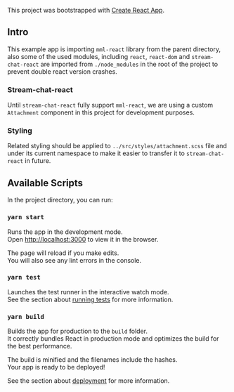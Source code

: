 This project was bootstrapped with [Create React App](https://github.com/facebook/create-react-app).

## Intro

This example app is importing `mml-react` library from the parent directory, also some of the used modules, including `react`, `react-dom` and `stream-chat-react` are imported from `./node_modules` in the root of the project to prevent double react version crashes.

### Stream-chat-react

Until `stream-chat-react` fully support `mml-react`, we are using a custom `Attachment` component in this project for development purposes.

### Styling

Related styling should be applied to `../src/styles/attachment.scss` file and under its current namespace to make it easier to transfer it to `stream-chat-react` in future.

## Available Scripts

In the project directory, you can run:

### `yarn start`

Runs the app in the development mode.<br />
Open [http://localhost:3000](http://localhost:3000) to view it in the browser.

The page will reload if you make edits.<br />
You will also see any lint errors in the console.

### `yarn test`

Launches the test runner in the interactive watch mode.<br />
See the section about [running tests](https://facebook.github.io/create-react-app/docs/running-tests) for more information.

### `yarn build`

Builds the app for production to the `build` folder.<br />
It correctly bundles React in production mode and optimizes the build for the best performance.

The build is minified and the filenames include the hashes.<br />
Your app is ready to be deployed!

See the section about [deployment](https://facebook.github.io/create-react-app/docs/deployment) for more information.
